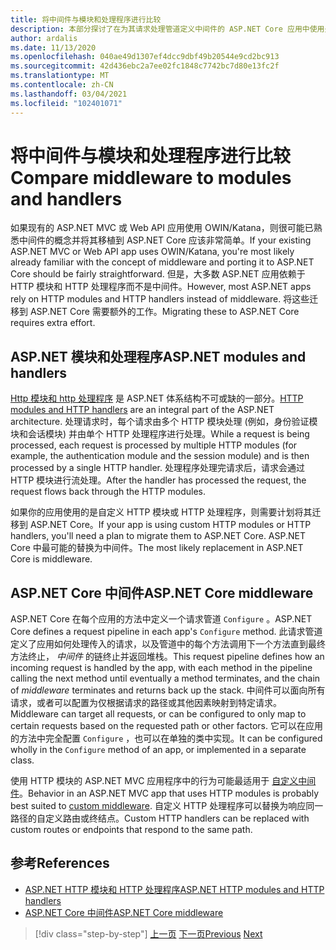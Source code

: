```yaml
---
title: 将中间件与模块和处理程序进行比较
description: 本部分探讨了在为其请求处理管道定义中间件的 ASP.NET Core 应用中使用处理程序和模块的 ASP.NET 应用的结构差异。
author: ardalis
ms.date: 11/13/2020
ms.openlocfilehash: 040ae49d1307ef4dcc9dbf49b20544e9cd2bc913
ms.sourcegitcommit: 42d436ebc2a7ee02fc1848c7742bc7d80e13fc2f
ms.translationtype: MT
ms.contentlocale: zh-CN
ms.lasthandoff: 03/04/2021
ms.locfileid: "102401071"
---
```

# <a name="compare-middleware-to-modules-and-handlers"></a><span data-ttu-id="7e996-103">将中间件与模块和处理程序进行比较</span><span class="sxs-lookup"><span data-stu-id="7e996-103">Compare middleware to modules and handlers</span></span>

<span data-ttu-id="7e996-104">如果现有的 ASP.NET MVC 或 Web API 应用使用 OWIN/Katana，则很可能已熟悉中间件的概念并将其移植到 ASP.NET Core 应该非常简单。</span><span class="sxs-lookup"><span data-stu-id="7e996-104">If your existing ASP.NET MVC or Web API app uses OWIN/Katana, you're most likely already familiar with the concept of middleware and porting it to ASP.NET Core should be fairly straightforward.</span></span> <span data-ttu-id="7e996-105">但是，大多数 ASP.NET 应用依赖于 HTTP 模块和 HTTP 处理程序而不是中间件。</span><span class="sxs-lookup"><span data-stu-id="7e996-105">However, most ASP.NET apps rely on HTTP modules and HTTP handlers instead of middleware.</span></span> <span data-ttu-id="7e996-106">将这些迁移到 ASP.NET Core 需要额外的工作。</span><span class="sxs-lookup"><span data-stu-id="7e996-106">Migrating these to ASP.NET Core requires extra effort.</span></span>

## <a name="aspnet-modules-and-handlers"></a><span data-ttu-id="7e996-107">ASP.NET 模块和处理程序</span><span class="sxs-lookup"><span data-stu-id="7e996-107">ASP.NET modules and handlers</span></span>

<span data-ttu-id="7e996-108">[Http 模块和 http 处理程序](/troubleshoot/aspnet/http-modules-handlers) 是 ASP.NET 体系结构不可或缺的一部分。</span><span class="sxs-lookup"><span data-stu-id="7e996-108">[HTTP modules and HTTP handlers](/troubleshoot/aspnet/http-modules-handlers) are an integral part of the ASP.NET architecture.</span></span> <span data-ttu-id="7e996-109">处理请求时，每个请求由多个 HTTP 模块处理 (例如，身份验证模块和会话模块) 并由单个 HTTP 处理程序进行处理。</span><span class="sxs-lookup"><span data-stu-id="7e996-109">While a request is being processed, each request is processed by multiple HTTP modules (for example, the authentication module and the session module) and is then processed by a single HTTP handler.</span></span> <span data-ttu-id="7e996-110">处理程序处理完请求后，请求会通过 HTTP 模块进行流处理。</span><span class="sxs-lookup"><span data-stu-id="7e996-110">After the handler has processed the request, the request flows back through the HTTP modules.</span></span>

<span data-ttu-id="7e996-111">如果你的应用使用的是自定义 HTTP 模块或 HTTP 处理程序，则需要计划将其迁移到 ASP.NET Core。</span><span class="sxs-lookup"><span data-stu-id="7e996-111">If your app is using custom HTTP modules or HTTP handlers, you'll need a plan to migrate them to ASP.NET Core.</span></span> <span data-ttu-id="7e996-112">ASP.NET Core 中最可能的替换为中间件。</span><span class="sxs-lookup"><span data-stu-id="7e996-112">The most likely replacement in ASP.NET Core is middleware.</span></span>

## <a name="aspnet-core-middleware"></a><span data-ttu-id="7e996-113">ASP.NET Core 中间件</span><span class="sxs-lookup"><span data-stu-id="7e996-113">ASP.NET Core middleware</span></span>

<span data-ttu-id="7e996-114">ASP.NET Core 在每个应用的方法中定义一个请求管道 `Configure` 。</span><span class="sxs-lookup"><span data-stu-id="7e996-114">ASP.NET Core defines a request pipeline in each app's `Configure` method.</span></span> <span data-ttu-id="7e996-115">此请求管道定义了应用如何处理传入的请求，以及管道中的每个方法调用下一个方法直到最终方法终止， *中间件* 的链终止并返回堆栈。</span><span class="sxs-lookup"><span data-stu-id="7e996-115">This request pipeline defines how an incoming request is handled by the app, with each method in the pipeline calling the next method until eventually a method terminates, and the chain of *middleware* terminates and returns back up the stack.</span></span> <span data-ttu-id="7e996-116">中间件可以面向所有请求，或者可以配置为仅根据请求的路径或其他因素映射到特定请求。</span><span class="sxs-lookup"><span data-stu-id="7e996-116">Middleware can target all requests, or can be configured to only map to certain requests based on the requested path or other factors.</span></span> <span data-ttu-id="7e996-117">它可以在应用的方法中完全配置 `Configure` ，也可以在单独的类中实现。</span><span class="sxs-lookup"><span data-stu-id="7e996-117">It can be configured wholly in the `Configure` method of an app, or implemented in a separate class.</span></span>

<span data-ttu-id="7e996-118">使用 HTTP 模块的 ASP.NET MVC 应用程序中的行为可能最适用于 [自定义中间件](/aspnet/core/fundamentals/middleware/?preserve-view=true&view=aspnetcore-3.1)。</span><span class="sxs-lookup"><span data-stu-id="7e996-118">Behavior in an ASP.NET MVC app that uses HTTP modules is probably best suited to [custom middleware](/aspnet/core/fundamentals/middleware/?preserve-view=true&view=aspnetcore-3.1).</span></span> <span data-ttu-id="7e996-119">自定义 HTTP 处理程序可以替换为响应同一路径的自定义路由或终结点。</span><span class="sxs-lookup"><span data-stu-id="7e996-119">Custom HTTP handlers can be replaced with custom routes or endpoints that respond to the same path.</span></span>

## <a name="references"></a><span data-ttu-id="7e996-120">参考</span><span class="sxs-lookup"><span data-stu-id="7e996-120">References</span></span>

- [<span data-ttu-id="7e996-121">ASP.NET HTTP 模块和 HTTP 处理程序</span><span class="sxs-lookup"><span data-stu-id="7e996-121">ASP.NET HTTP modules and HTTP handlers</span></span>](/troubleshoot/aspnet/http-modules-handlers)
- [<span data-ttu-id="7e996-122">ASP.NET Core 中间件</span><span class="sxs-lookup"><span data-stu-id="7e996-122">ASP.NET Core middleware</span></span>](/aspnet/core/fundamentals/middleware/?preserve-view=true&view=aspnetcore-3.1)

>[!div class="step-by-step"]
><span data-ttu-id="7e996-123">[上一页](dependency-injection-differences.md)
>[下一页](configuration-differences.md)</span><span class="sxs-lookup"><span data-stu-id="7e996-123">[Previous](dependency-injection-differences.md)
[Next](configuration-differences.md)</span></span>
